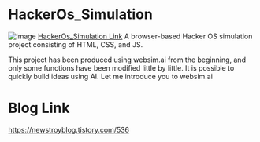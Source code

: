 # HackerOs_Simulation
![image](https://github.com/user-attachments/assets/b8018354-c7e5-4598-b63e-06456377cb82)
[HackerOs_Simulation Link](https://blue-b.github.io/HackerOs_Simulation/index.html)
A browser-based Hacker OS simulation project consisting of HTML, CSS, and JS.

This project has been produced using websim.ai from the beginning, and only some functions have been modified little by little. It is possible to quickly build ideas using AI.
Let me introduce you to websim.ai

# Blog Link
https://newstroyblog.tistory.com/536
